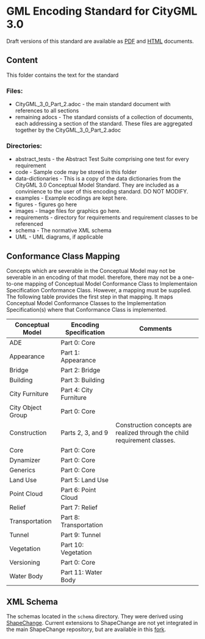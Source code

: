 # GML Encoding Standard for CityGML 3.0


Draft versions of this standard are available as [PDF](https://github.com/opengeospatial/CityGML3.0-GML-Encoding/tree/main/standard/21-006.pdf) and [HTML](https://github.com/opengeospatial/CityGML3.0-GML-Encoding/tree/main/standard/21-006.html) documents.


## Content

This folder contains the text for the standard

### Files:

* CityGML_3_0_Part_2.adoc - the main standard document with references to all sections
* remaining adocs - The standard consists of a collection of documents, each addressing a section of the standard. These files are aggregated together by the CityGML_3_0_Part_2.adoc

### Directories:

* abstract_tests - the Abstract Test Suite comprising one test for every requirement
* code - Sample code may be stored in this folder
* data-dictionaries - This is a copy of the data dictionaries from the CityGML 3.0 Conceptual Model Standard. They are included as a convinience to the user of this encoding standard. DO NOT MODIFY.
* examples - Example ecodings are kept here.
* figures - figures go here
* images - Image files for graphics go here. 
* requirements - directory for requirements and requirement classes to be referenced 
* schema - The normative XML schema 
* UML - UML diagrams, if applicable
 
## Conformance Class Mapping

Concepts which are severable in the Conceptual Model may not be severable in an encoding of that model. therefore, there may not be a one-to-one mapping of Conceptual Model Conformance Class to Implementaion Specification Conformance Class. However, a mapping must be supplied. The following table provides the first step in that mapping. It maps Conceptual Model Conformance Classes to the Implementation Specification(s) where that Conformance Class is implemented.

|Conceptual Model  |Encoding Specification |Comments 
| -- | -- | -- |
|ADE |Part 0: Core | 
|Appearance |Part 1: Appearance | 
|Bridge |Part 2: Bridge | 
|Building |Part 3: Building | 
|City Furniture |Part 4: City Furniture |
|City Object Group |Part 0: Core |
|Construction |Parts 2, 3, and 9 |Construction concepts are realized through the child requirement classes.  
|Core |Part 0: Core |  
|Dynamizer |Part 0: Core |  
|Generics |Part 0: Core |  
|Land Use |Part 5: Land Use |
|Point Cloud |Part 6: Point Cloud |
|Relief |Part 7: Relief |
|Transportation |Part 8: Transportation | 
|Tunnel |Part 9: Tunnel |
|Vegetation |Part 10: Vegetation |
|Versioning |Part 0: Core |  
|Water Body |Part 11: Water Body | 

## XML Schema

The schemas located in the `schema` directory. They were derived using [ShapeChange](https://github.com/ShapeChange/ShapeChange). Current extensions to ShapeChange are not yet integrated in the main ShapeChange repository, but are available in this [fork](https://github.com/tum-gis/ShapeChange).
